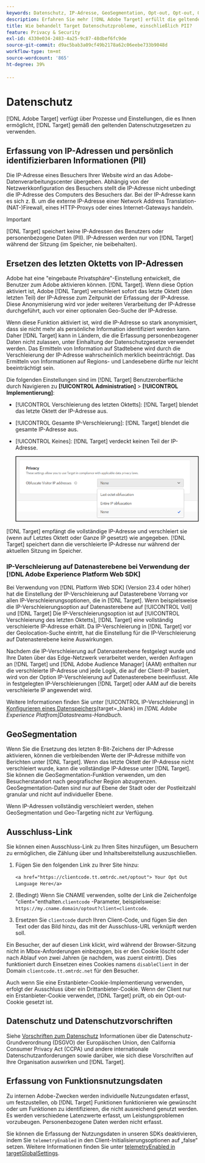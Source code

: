```yaml
---
keywords: Datenschutz, IP-Adresse, GeoSegmentation, Opt-out, Opt-out, Opt-out, Datenschutz, Datenschutz, Regierungsbestimmungen, Vorschriften, DSGVO, ccpa, Datenschutz, personenbezogene Daten, personenbezogene Daten
description: Erfahren Sie mehr [!DNL Adobe Target] erfüllt die geltenden Datenschutzgesetze, einschließlich der Erfassung und Verarbeitung von IP-Adressen, PII und Opt-out-Anweisungen.
title: Wie behandelt Target Datenschutzprobleme, einschließlich PII?
feature: Privacy & Security
exl-id: 4330e034-2483-4a25-9c87-48dbef6fc9de
source-git-commit: d9ac5bab3a09cf49b2178a62c06eebe733b9048d
workflow-type: tm+mt
source-wordcount: '865'
ht-degree: 39%

---
```


# Datenschutz

[!DNL Adobe Target] verfügt über Prozesse und Einstellungen, die es Ihnen ermöglicht, [!DNL Target] gemäß den geltenden Datenschutzgesetzen zu verwenden.

## Erfassung von IP-Adressen und persönlich identifizierbaren Informationen (PII)

Die IP-Adresse eines Besuchers Ihrer Website wird an das Adobe-Datenverarbeitungscenter übergeben. Abhängig von der Netzwerkkonfiguration des Besuchers stellt die IP-Adresse nicht unbedingt die IP-Adresse des Computers des Besuchers dar. Bei der IP-Adresse kann es sich z. B. um die externe IP-Adresse einer Network Address Translation-(NAT-)Firewall, eines HTTP-Proxys oder eines Internet-Gateways handeln.

>[!IMPORTANT]
>
>[!DNL Target] speichert keine IP-Adressen des Benutzers oder personenbezogene Daten (PII). IP-Adressen werden nur von [!DNL Target] während der Sitzung (im Speicher, nie beibehalten).

## Ersetzen des letzten Oktetts von IP-Adressen

Adobe hat eine &quot;eingebaute Privatsphäre&quot;-Einstellung entwickelt, die Benutzer zum Adobe aktivieren können. [!DNL Target]. Wenn diese Option aktiviert ist, Adobe [!DNL Target] verschleiert sofort das letzte Oktett (den letzten Teil) der IP-Adresse zum Zeitpunkt der Erfassung der IP-Adresse. Diese Anonymisierung wird vor jeder weiteren Verarbeitung der IP-Adresse durchgeführt, auch vor einer optionalen Geo-Suche der IP-Adresse.

Wenn diese Funktion aktiviert ist, wird die IP-Adresse so stark anonymisiert, dass sie nicht mehr als persönliche Information identifiziert werden kann. Daher [!DNL Target] kann in Ländern, die die Erfassung personenbezogener Daten nicht zulassen, unter Einhaltung der Datenschutzgesetze verwendet werden. Das Ermitteln von Information auf Stadtebene wird durch die Verschleierung der IP-Adresse wahrscheinlich merklich beeinträchtigt. Das Ermitteln von Informationen auf Regions- und Landesebene dürfte nur leicht beeinträchtigt sein.

Die folgenden Einstellungen sind im [!DNL Target] Benutzeroberfläche durch Navigieren zu **[!UICONTROL Administration]** > **[!UICONTROL Implementierung]**:

* [!UICONTROL Verschleierung des letzten Oktetts]: [!DNL Target] blendet das letzte Oktett der IP-Adresse aus.
* [!UICONTROL Gesamte IP-Verschleierung]: [!DNL Target] blendet die gesamte IP-Adresse aus.
* [!UICONTROL Keines]: [!DNL Target] verdeckt keinen Teil der IP-Adresse.

  ![obfuscate-ip-options](assets/obfuscate-ip.png)

[!DNL Target] empfängt die vollständige IP-Adresse und verschleiert sie (wenn auf Letztes Oktett oder Ganze IP gesetzt) wie angegeben. [!DNL Target] speichert dann die verschleierte IP-Adresse nur während der aktuellen Sitzung im Speicher.

### IP-Verschleierung auf Datenasterebene bei Verwendung der [!DNL Adobe Experience Platform Web SDK]

Bei Verwendung von [!DNL Platform Web SDK] (Version 23.4 oder höher) hat die Einstellung der IP-Verschleierung auf Datasterebene Vorrang vor allen IP-Verschleierungsoptionen, die in [!DNL Target]. Wenn beispielsweise die IP-Verschleierungsoption auf Datenasterebene auf [!UICONTROL Voll] und [!DNL Target] Die IP-Verschleierungsoption ist auf [!UICONTROL Verschleierung des letzten Oktetts], [!DNL Target] eine vollständig verschleierte IP-Adresse erhält. Da IP-Verschleierung in [!DNL Target] vor der Geolocation-Suche eintritt, hat die Einstellung für die IP-Verschleierung auf Datenasterebene keine Auswirkungen.

Nachdem die IP-Verschleierung auf Datenasterebene festgelegt wurde und Ihre Daten über das Edge-Netzwerk verarbeitet werden, werden Anfragen an [!DNL Target] und [!DNL Adobe Audience Manager] (AAM) enthalten nur die verschleierte IP-Adresse und jede Logik, die auf der Client-IP basiert, wird von der Option IP-Verschleierung auf Datenasterebene beeinflusst. Alle in festgelegten IP-Verschleierungen [!DNL Target] oder AAM auf die bereits verschleierte IP angewendet wird.

Weitere Informationen finden Sie unter [!UICONTROL IP-Verschleierung] in [Konfigurieren eines Datenspeichers](https://experienceleague.adobe.com/docs/experience-platform/datastreams/configure.html){target=_blank} im *[!DNL Adobe Experience Platfrom]Datastreams-Handbuch*.

## GeoSegmentation

Wenn Sie die Ersetzung des letzten 8-Bit-Zeichens der IP-Adresse aktivieren, können die verbleibenden Werte der IP-Adresse mithilfe von Berichten unter [!DNL Target]. Wenn das letzte Oktett der IP-Adresse nicht verschleiert wurde, kann die vollständige IP-Adresse unter [!DNL Target]. Sie können die GeoSegmentation-Funktion verwenden, um den Besucherstandort nach geografischer Region abzugrenzen. GeoSegmentation-Daten sind nur auf Ebene der Stadt oder der Postleitzahl granular und nicht auf individueller Ebene.

Wenn IP-Adressen vollständig verschleiert werden, stehen GeoSegmentation und Geo-Targeting nicht zur Verfügung.

## Ausschluss-Link

Sie können einen Ausschluss-Link zu Ihren Sites hinzufügen, um Besuchern zu ermöglichen, die Zählung über und Inhaltsbereitstellung auszuschließen.

1. Fügen Sie den folgenden Link zu Ihrer Site hinzu:

   `<a href="https://clientcode.tt.omtrdc.net/optout"> Your Opt Out Language Here</a>`

1. (Bedingt) Wenn Sie CNAME verwenden, sollte der Link die Zeichenfolge &quot;client=&quot;enthalten.`clientcode` -Parameter, beispielsweise:
   `https://my.cname.domain/optout?client=clientcode`.

1. Ersetzen Sie `clientcode` durch Ihren Client-Code, und fügen Sie den Text oder das Bild hinzu, das mit der Ausschluss-URL verknüpft werden soll.

Ein Besucher, der auf diesen Link klickt, wird während der Browser-Sitzung nicht in Mbox-Anforderungen einbezogen, bis er den Cookie löscht oder nach Ablauf von zwei Jahren (je nachdem, was zuerst eintritt). Dies funktioniert durch Einsetzen eines Cookies namens `disableClient` in der Domain `clientcode.tt.omtrdc.net` für den Besucher.

Auch wenn Sie eine Erstanbieter-Cookie-Implementierung verwenden, erfolgt der Ausschluss über ein Drittanbieter-Cookie. Wenn der Client nur ein Erstanbieter-Cookie verwendet, [!DNL Target] prüft, ob ein Opt-out-Cookie gesetzt ist.

## Datenschutz und Datenschutzvorschriften

Siehe [Vorschriften zum Datenschutz](/help/dev/before-implement/privacy/cmp-privacy-and-general-data-protection-regulation.md) Informationen über die Datenschutz-Grundverordnung (DSGVO) der Europäischen Union, den California Consumer Privacy Act (CCPA) und andere internationale Datenschutzanforderungen sowie darüber, wie sich diese Vorschriften auf Ihre Organisation auswirken und [!DNL Target].

## Erfassung von Funktionsnutzungsdaten

Zu internen Adobe-Zwecken werden individuelle Nutzungsdaten erfasst, um festzustellen, ob [!DNL Target] Funktionen funktionieren wie gewünscht oder um Funktionen zu identifizieren, die nicht ausreichend genutzt werden. Es werden verschiedene Latenzwerte erfasst, um Leistungsproblemen vorzubeugen. Personenbezogene Daten werden nicht erfasst.

Sie können die Erfassung der Nutzungsdaten in unseren SDKs deaktivieren, indem Sie `telemetryEnabled` in den Client-Initialisierungsoptionen auf „false“ setzen. Weitere Informationen finden Sie unter [telemetryEnabled in targetGlobalSettings](/help/dev/implement/client-side/atjs/atjs-functions/targetglobalsettings.md#telemetryenabled).
